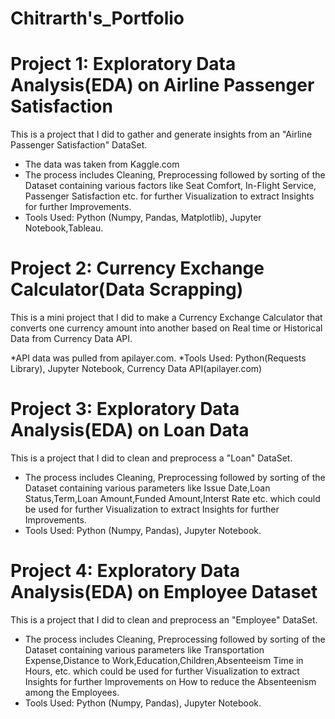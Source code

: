 # Chitrarth's_Portfolio

# **Project 1: Exploratory Data Analysis(EDA) on Airline Passenger Satisfaction**

This is a project that I did to gather and generate insights from an "Airline Passenger Satisfaction" DataSet.

* The data was taken from Kaggle.com
* The process includes Cleaning, Preprocessing followed by sorting of the Dataset containing various factors like Seat Comfort, In-Flight Service, Passenger Satisfaction etc. for further Visualization to extract Insights for further Improvements.
* Tools Used: Python (Numpy, Pandas, Matplotlib), Jupyter Notebook,Tableau.




# **Project 2: Currency Exchange Calculator(Data Scrapping)**

This is a mini project that I did to make a Currency Exchange Calculator that converts one currency amount into another based on Real time or Historical Data from Currency Data API.

*API data was pulled from apilayer.com.
*Tools Used: Python(Requests Library), Jupyter Notebook, Currency Data API(apilayer.com)




# **Project 3: Exploratory Data Analysis(EDA) on Loan Data**

This is a project that I did to clean and preprocess a "Loan" DataSet.

* The process includes Cleaning, Preprocessing followed by sorting of the Dataset containing various parameters like Issue Date,Loan Status,Term,Loan Amount,Funded Amount,Interst Rate etc. which could be used for further Visualization to extract Insights for further Improvements.
* Tools Used: Python (Numpy, Pandas), Jupyter Notebook.




# **Project 4: Exploratory Data Analysis(EDA) on Employee Dataset**

This is a project that I did to clean and preprocess an "Employee" DataSet.

* The process includes Cleaning, Preprocessing followed by sorting of the Dataset containing various parameters like Transportation Expense,Distance to Work,Education,Children,Absenteeism Time in Hours, etc. which could be used for further Visualization to extract Insights for further Improvements on How to reduce the Absenteenism among the Employees.
* Tools Used: Python (Numpy, Pandas), Jupyter Notebook.
